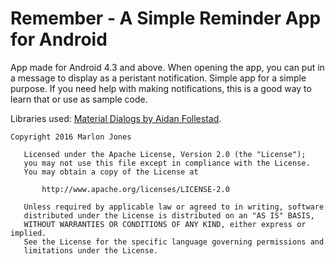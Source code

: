 # Remember - A Simple Reminder App for Android
App made for Android 4.3 and above. When opening the app, you can put in a message to display as a peristant notification. Simple app for a simple purpose. If you need help with making notifications, this is a good way to learn that or use as sample code.

Libraries used: 
<a href="https://github.com/afollestad/material-dialogs" >Material Dialogs by Aidan Follestad</a>.

````
Copyright 2016 Marlon Jones

   Licensed under the Apache License, Version 2.0 (the "License");
   you may not use this file except in compliance with the License.
   You may obtain a copy of the License at

       http://www.apache.org/licenses/LICENSE-2.0

   Unless required by applicable law or agreed to in writing, software
   distributed under the License is distributed on an "AS IS" BASIS,
   WITHOUT WARRANTIES OR CONDITIONS OF ANY KIND, either express or implied.
   See the License for the specific language governing permissions and
   limitations under the License.

````
